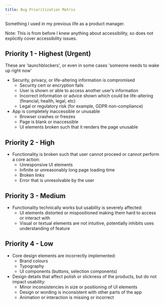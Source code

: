 ```yaml
---
title: Bug Prioritization Matrix
---
```

Something I used in my previous life as a product manager. 

Note: This is from before I knew anything about accessibility, so does not explicitly cover accessibility issues.  

## Priority 1 - Highest (Urgent)
These are 'launchblockers', or even in some cases 'someone needs to wake up right now'

- Security, privacy, or life-altering information is compromised
  - Security cert or encryption fails
  - User is shown or able to access another user’s information
  - Incorrect information or advice shown which could be life-altering (financial, health, legal, etc)
  - Legal or regulatory risk (for example, GDPR non-compliance)
- App is completely inaccessible or unusable
  - Browser crashes or freezes 
  - Page is blank or inaccessible
  - UI elements broken such that it renders the page unusable

## Priority 2 - High

- Functionality is broken such that user cannot proceed or cannot perform a core action:
  - Unresponsive UI elements
  - Infinite or unreasonably long page loading time
  - Broken links
  - Error that is unresolvable by the user

## Priority 3 - Medium

- Functionality technically works but usability is severely affected:
  - UI elements distorted or mispositioned making them hard to access or interact with
  - Visual or textual elements are not intuitive, potentially inhibits uses understanding of feature

## Priority 4 - Low

- Core design elements are incorrectly implemented:
  - Brand colours
  - Typography
  - UI components (buttons, selection components)
- Design details that affect polish or slickness of the products, but do not impact usability:
  - Minor inconsistencies in size or positioning of UI elements
  - Design or wording is inconsistent with other parts of the app
  - Animation or interaction is missing or incorrect
